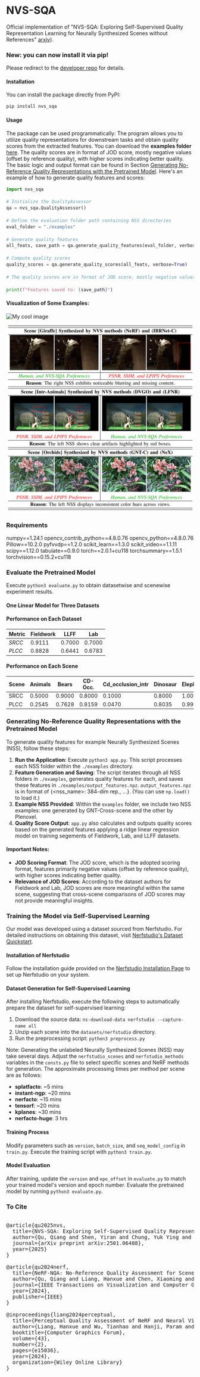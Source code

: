 # NVS-SQA

Official implementation of "NVS-SQA: Exploring Self-Supervised Quality Representation Learning for Neurally Synthesized Scenes without References" [arxiv](https://arxiv.org/abs/2501.06488)).


### New: you can now install it via pip!

Please redirect to the [developer repo](https://github.com/VincentQQu/nvs_sqa) for details.

#### Installation

You can install the package directly from PyPI:

```bash
pip install nvs_sqa
```

#### Usage

The package can be used programmatically: The program allows you to utilize quality representations for downstream tasks and obtain quality scores from the extracted features. You can download the **examples folder** [here](https://github.com/VincentQQu/NVS-SQA/tree/main/examples). The quality scores are in format of JOD score, mostly negative values (offset by reference quality), with higher scores indicating better quality. The basic logic and output format can be found in Section [Generating No-Reference Quality Representations with the Pretrained Model](#generating-no-reference-quality-representations-with-the-pretrained-model). Here's an example of how to generate quality features and scores:

```python
import nvs_sqa

# Initialize the QualityAssessor
qa = nvs_sqa.QualityAssessor()

# Define the evaluation folder path containing NSS directories
eval_folder = "./examples"

# Generate quality features
all_feats, save_path = qa.generate_quality_features(eval_folder, verbose=True)

# Compute quality scores
quality_scores = qa.generate_quality_scores(all_feats, verbose=True)

# The quality scores are in format of JOD score, mostly negative values (offset by reference quality), with higher scores indicating better quality.

print(f"Features saved to: {save_path}")
```







#### Visualization of Some Examples:

![My cool image](assets/treaser1.png)

![My cool image](assets/examples.PNG)

### Requirements

numpy==1.24.1
opencv_contrib_python==4.8.0.76
opencv_python==4.8.0.76
Pillow==10.2.0
pyfvvdp==1.2.0
scikit_learn==1.3.0
scikit_video==1.1.11
scipy==1.12.0
tabulate==0.9.0
torch==2.0.1+cu118
torchsummary==1.5.1
torchvision==0.15.2+cu118

### Evaluate the Pretrained Model

Execute `python3 evaluate.py` to obtain datasetwise and scenewise experiment results.

#### One Linear Model for Three Datasets

#### Performance on Each Dataset

| Metric   | Fieldwork | LLFF   | Lab    |
| -------- | --------- | ------ | ------ |
| *SRCC* | 0.9111    | 0.7000 | 0.7000 |
| *PLCC* | 0.8828    | 0.6441 | 0.6783 |

#### Performance on Each Scene

| Scene | Animals | Bears  | CD-Occ. | Cd_occlusion_intr | Dinosaur | Elephant | Fern    | Flower | Fortress | Giraffe | Glass  | Glossy_animals_extr | Horns  | Leaves | Leopards | Metal  | Naiad-Sta. | Orchids | Puccini_statue | Room   | Toys   | Trex   | Vespa  | Whale  |
| ----- | ------- | ------ | ------- | ----------------- | -------- | -------- | ------- | ------ | -------- | ------- | ------ | ------------------- | ------ | ------ | -------- | ------ | ---------- | ------- | -------------- | ------ | ------ | ------ | ------ | ------ |
| SRCC  | 0.5000  | 0.9000 | 0.8000  | 0.1000            | 0.8000   | 1.0000   | 0.0000  | 0.9000 | 0.7000   | 0.9000  | 0.9000 | 0.9000              | 0.9000 | 0.7000 | 0.9000   | 0.8000 | 0.9000     | 0.8000  | 0.8000         | 0.7000 | 0.9000 | 0.9000 | 1.0000 | 1.0000 |
| PLCC  | 0.2545  | 0.7628 | 0.8159  | 0.0470            | 0.8035   | 0.9944   | -0.3679 | 0.7713 | 0.6554   | 0.9361  | 0.9735 | 0.9432              | 0.7288 | 0.8445 | 0.9395   | 0.7438 | 0.8370     | 0.9498  | 0.7087         | 0.7369 | 0.9704 | 0.8341 | 0.9901 | 0.9734 |

### Generating No-Reference Quality Representations with the Pretrained Model

To generate quality features for example Neurally Synthesized Scenes (NSS), follow these steps:

1. **Run the Application**: Execute `python3 app.py`. This script processes each NSS folder within the `./examples` directory.
2. **Feature Generation and Saving**: The script iterates through all NSS folders in `./examples`, generates quality features for each, and saves these features in `./examples/output_features.npz`. `output_features.npz` is in format of {<nss_name>: 384-dim rep., ...}. (You can use `np.load()` to load it.)
3. **Example NSS Provided**: Within the `examples` folder, we include two NSS examples: one generated by GNT-Cross-scene and the other by Plenoxel.
4. **Quality Score Output**: `app.py` also calculates and outputs quality scores based on the generated features applying a ridge linear regression model on training segements of Fieldwork, Lab, and LLFF datasets.

#### Important Notes:

- **JOD Scoring Format**: The JOD score, which is the adopted scoring format, features primarily negative values (offset by reference quality), with higher scores indicating better quality.
- **Relevance of JOD Scores**: According to the dataset authors for Fieldwork and Lab, JOD scores are more meaningful within the same scene, suggesting that cross-scene comparisons of JOD scores may not provide meaningful insights.

### Training the Model via Self-Supervised Learning

Our model was developed using a dataset sourced from Nerfstudio. For detailed instructions on obtaining this dataset, visit [Nerfstudio&#39;s Dataset Quickstart](https://docs.nerf.studio/quickstart/existing_dataset.html).

#### Installation of Nerfstudio

Follow the installation guide provided on the [Nerfstudio Installation Page](https://docs.nerf.studio/quickstart/installation.html) to set up Nerfstudio on your system.

#### Dataset Generation for Self-Supervised Learning

After installing Nerfstudio, execute the following steps to automatically prepare the dataset for self-supervised learning:

1. Download the source data: `ns-download-data nerfstudio --capture-name all`
2. Unzip each scene into the `datasets/nerfstudio` directory.
3. Run the preprocessing script: `python3 preprocess.py`

Note: Generating the unlabeled Neurally Synthesized Scenes (NSS) may take several days. Adjust the `nerfstudio_scenes` and `nerfstudio_methods` variables in the `consts.py` file to select specific scenes and NeRF methods for generation. The approximate processing times per method per scene are as follows:

- **splatfacto**: ~5 mins
- **instant-ngp**: ~20 mins
- **nerfacto**: ~15 mins
- **tensorf**: ~20 mins
- **kplanes**: ~30 mins
- **nerfacto-huge**: 3 hrs

#### Training Process

Modify parameters such as `version`, `batch_size`, and `seq_model_config` in `train.py`. Execute the training script with `python3 train.py`.

#### Model Evaluation

After training, update the `version` and `epo_offset` in `evaluate.py` to match your trained model's version and epoch number. Evaluate the pretrained model by running `python3 evaluate.py`.


### To Cite
<pre>

@article{qu2025nvs,
  title={NVS-SQA: Exploring Self-Supervised Quality Representation Learning for Neurally Synthesized Scenes without References},
  author={Qu, Qiang and Shen, Yiran and Chung, Yuk Ying and Cai, Weidong and Chen, Xiaoming and Liu, Tongliang},
  journal={arXiv preprint arXiv:2501.06488},
  year={2025}
}

@article{qu2024nerf,
  title={NeRF-NQA: No-Reference Quality Assessment for Scenes Generated by NeRF and Neural View Synthesis Methods},
  author={Qu, Qiang and Liang, Hanxue and Chen, Xiaoming and Chung, Yuk Ying and Shen, Yiran},
  journal={IEEE Transactions on Visualization and Computer Graphics},
  year={2024},
  publisher={IEEE}
}

@inproceedings{liang2024perceptual,
  title={Perceptual Quality Assessment of NeRF and Neural View Synthesis Methods for Front-Facing Views},
  author={Liang, Hanxue and Wu, Tianhao and Hanji, Param and Banterle, Francesco and Gao, Hongyun and Mantiuk, Rafal and {\"O}ztireli, Cengiz},
  booktitle={Computer Graphics Forum},
  volume={43},
  number={2},
  pages={e15036},
  year={2024},
  organization={Wiley Online Library}
}
</pre>
